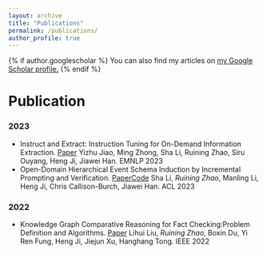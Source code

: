 ```yaml
---
layout: archive
title: "Publications"
permalink: /publications/
author_profile: true
---
```


{% if author.googlescholar %}
  You can also find my articles on <u><a href="{{https://scholar.google.com/citations?user=WzbdiyQAAAAJ&hl=en}}">my Google Scholar profile</a>.</u>
{% endif %}

<!-- {% include base_path %}

{% for post in site.publications reversed %}
  {% include archive-single.html %}
{% endfor %} -->

# Publication

### 2023

- Instruct and Extract: Instruction Tuning for On-Demand Information Extraction. [Paper](https://arxiv.org/abs/2310.16040)
  Yizhu Jiao, Ming Zhong, Sha Li, Ruining Zhao, Siru Ouyang, Heng Ji, Jiawei Han.
  EMNLP 2023
- Open-Domain Hierarchical Event Schema Induction by Incremental Prompting and Verification. [Paper](https://arxiv.org/abs/2307.01972)[Code](https://github.com/raspberryice/inc-schema)
  Sha Li, *Ruining Zhao*, Manling Li, Heng Ji, Chris Callison-Burch, Jiawei Han.
  ACL 2023


### 2022
- Knowledge Graph Comparative Reasoning for Fact Checking:Problem Definition and Algorithms. [Paper](http://sites.computer.org/debull/A22dec/p19.pdf)
  Lihui Liu, *Ruining Zhao*, Boxin Du, Yi Ren Fung, Heng Ji, Jiejun Xu, Hanghang Tong.
  IEEE 2022
